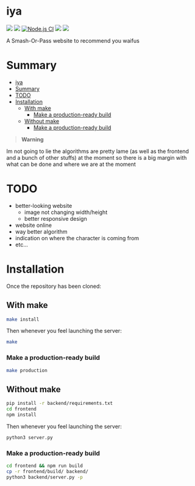 # iya

<img src="https://img.shields.io/badge/status-under%20developement-9cf"> <img src="https://badgen.net/github/license/apoleon33/iya"> [![Node.js CI](https://github.com/apoleon33/iya/actions/workflows/node.js.yml/badge.svg?branch=master)](https://github.com/apoleon33/iya/actions/workflows/node.js.yml) <img src="https://badgen.net/github/dependabot/apoleon33/iya">  <img src="https://pyheroku-badge.herokuapp.com/?app=iyap"> 

A Smash-Or-Pass website to recommend you waifus

# Summary

- [iya](#iya)
- [Summary](#summary)
- [TODO](#todo)
- [Installation](#installation)
  - [With make](#with-make)
    - [Make a production-ready build](#make-a-production-ready-build)
  - [Without make](#without-make)
    - [Make a production-ready build](#make-a-production-ready-build-1)

> **Warning**

Im not going to lie the algorithms are pretty lame (as well as the frontend and a bunch of other stuffs) at the moment so there is a big margin with what can be done and where we are at the moment

# TODO

- better-looking website
  - image not changing width/height
  - better responsive design
- website online
- way better algorithm
- indication on where the character is coming from
- etc...

# Installation

Once the repository has been cloned:

## With make

```sh
make install
```

Then whenever you feel launching the server:

```sh
make
```

### Make a production-ready build

```sh
make production
```

## Without make

```sh
pip install -r backend/requirements.txt
cd frontend
npm install
```

Then whenever you feel launching the server:

```sh
python3 server.py
```

### Make a production-ready build

```sh
cd frontend && npm run build
cp -r frontend/build/ backend/
python3 backend/server.py -p
```
